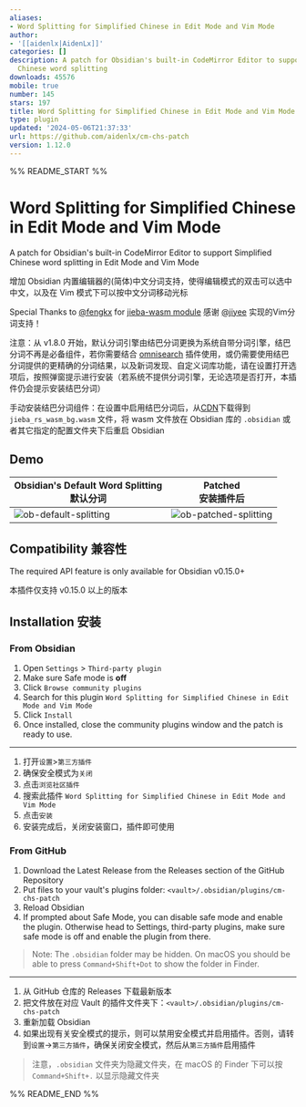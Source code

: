 ```yaml
---
aliases:
- Word Splitting for Simplified Chinese in Edit Mode and Vim Mode
author:
- '[[aidenlx|AidenLx]]'
categories: []
description: A patch for Obsidian's built-in CodeMirror Editor to support Simplified
  Chinese word splitting
downloads: 45576
mobile: true
number: 145
stars: 197
title: Word Splitting for Simplified Chinese in Edit Mode and Vim Mode
type: plugin
updated: '2024-05-06T21:37:33'
url: https://github.com/aidenlx/cm-chs-patch
version: 1.12.0
---
```


%% README_START %%

# Word Splitting for Simplified Chinese in Edit Mode and Vim Mode

A patch for Obsidian's built-in CodeMirror Editor to support Simplified Chinese word splitting in Edit Mode and Vim Mode

增加 Obsidian 内置编辑器的(简体)中文分词支持，使得编辑模式的双击可以选中中文，以及在 Vim 模式下可以按中文分词移动光标

Special Thanks to [@fengkx](https://github.com/fengkx) for [jieba-wasm module](https://github.com/fengkx/jieba-wasm)
感谢 [@jiyee](https://github.com/jiyee) 实现的Vim分词支持！

注意：从 v1.8.0 开始，默认分词引擎由结巴分词更换为系统自带分词引擎，结巴分词不再是必备组件，若你需要结合 [omnisearch](https://github.com/scambier/obsidian-omnisearch) 插件使用，或仍需要使用结巴分词提供的更精确的分词结果，以及新词发现、自定义词库功能，请在设置打开选项后，按照弹窗提示进行安装（若系统不提供分词引擎，无论选项是否打开，本插件仍会提示安装结巴分词）

手动安装结巴分词组件：在设置中启用结巴分词后，从[CDN](https://unpkg.com/jieba-wasm@0.0.2/pkg/web/jieba_rs_wasm_bg.wasm)下载得到 `jieba_rs_wasm_bg.wasm` 文件，将 wasm 文件放在 Obsidian 库的 `.obsidian` 或者其它指定的配置文件夹下后重启 Obsidian

## Demo

| Obsidian's Default Word Splitting<br>默认分词 | Patched<br>安装插件后 |
| ------------------ | ----------- |
| ![ob-default-splitting](https://img.aidenlx.top/img/ob-default-splitting.gif)                   | ![ob-patched-splitting](https://img.aidenlx.top/img/ob-patched-splitting.gif)            |

## Compatibility 兼容性

The required API feature is only available for Obsidian v0.15.0+

本插件仅支持 v0.15.0 以上的版本

## Installation 安装

### From Obsidian

1. Open `Settings` > `Third-party plugin`
2. Make sure Safe mode is **off**
3. Click `Browse community plugins`
4. Search for this plugin `Word Splitting for Simplified Chinese in Edit Mode and Vim Mode`
5. Click `Install`
6. Once installed, close the community plugins window and the patch is ready to use.

***

1. 打开`设置`>`第三方插件`
2. 确保安全模式为`关闭`
3. 点击`浏览社区插件`
4. 搜索此插件 `Word Splitting for Simplified Chinese in Edit Mode and Vim Mode`
5. 点击`安装`
6. 安装完成后，关闭安装窗口，插件即可使用

### From GitHub

1. Download the Latest Release from the Releases section of the GitHub Repository
2. Put files to your vault's plugins folder: `<vault>/.obsidian/plugins/cm-chs-patch`
3. Reload Obsidian
4. If prompted about Safe Mode, you can disable safe mode and enable the plugin.
Otherwise head to Settings, third-party plugins, make sure safe mode is off and
enable the plugin from there.

> Note: The `.obsidian` folder may be hidden. On macOS you should be able to press `Command+Shift+Dot` to show the folder in Finder.

***

1. 从 GitHub 仓库的 Releases 下载最新版本
2. 把文件放在对应 Vault 的插件文件夹下：`<vault>/.obsidian/plugins/cm-chs-patch`
3. 重新加载 Obsidian
4. 如果出现有关安全模式的提示，则可以禁用安全模式并启用插件。否则，请转到`设置`→`第三方插件`，确保关闭安全模式，然后从`第三方插件`启用插件

> 注意，`.obsidian` 文件夹为隐藏文件夹，在 macOS 的 Finder 下可以按 `Command+Shift+.` 以显示隐藏文件夹


%% README_END %%